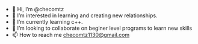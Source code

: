 - 👋 Hi, I’m @checomtz
- 👀 I’m interested in learning and creating new relationships.
- 🌱 I’m currently learning c++.
- 💞️ I’m looking to collaborate on beginer level programs to learn new skills
- 📫 How to reach me checomtz1130@gmail.com

<!---
checomtz/checomtz is a ✨ special ✨ repository because its `README.md` (this file) appears on your GitHub profile.
You can click the Preview link to take a look at your changes.
--->
